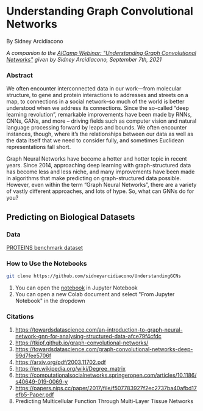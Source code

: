 # Understanding Graph Convolutional Networks

By Sidney Arcidiacono

*A companion to the [AICamp Webinar: "Understanding Graph Convolutional Networks"](https://www.aicamp.ai/event/eventdetails/W2021090710) given by Sidney Arcidiacono, September 7th, 2021*

### Abstract

We often encounter interconnected data in our work—from molecular structure, to gene and protein interactions to addresses and streets on a map, to connections in a social network–so much of the world is better understood when we address its connections.
Since the so-called “deep learning revolution”, remarkable improvements have been made by RNNs, CNNs, GANs, and more – driving fields such as computer vision and natural language processing forward by leaps and bounds. We often encounter instances, though, where it’s the relationships between our data as well as the data itself that we need to consider fully, and sometimes Euclidean representations fall short.

Graph Neural Networks have become a hotter and hotter topic in recent years. Since 2014, approaching deep learning with graph-structured data has become less and less niche, and many improvements have been made in algorithms that make predicting on graph-structured data possible. However, even within the term “Graph Neural Networks”, there are a variety of vastly different approaches, and lots of hype. So, what can GNNs do for you?

## Predicting on Biological Datasets

### Data

[PROTEINS benchmark dataset](https://ls11-www.cs.tu-dortmund.de/staff/morris/graphkerneldatasets)


### How to Use the Notebooks

```zsh
git clone https://github.com/sidneyarcidiacono/UnderstandingGCNs
```

1. You can open the [notebook](https://github.com/sidneyarcidiacono/UnderstandingGCNs/blob/main/PROTEINS_Embedding.ipynb) in Jupyter Notebook
2. You can open a new Colab document and select "From Jupyter Notebook" in the dropdown

### Citations

1. https://towardsdatascience.com/an-introduction-to-graph-neural-network-gnn-for-analysing-structured-data-afce79f4cfdc
2. https://tkipf.github.io/graph-convolutional-networks/
3. https://towardsdatascience.com/graph-convolutional-networks-deep-99d7fee5706f
4. https://arxiv.org/pdf/2003.11702.pdf
5. https://en.wikipedia.org/wiki/Degree_matrix
6. https://computationalsocialnetworks.springeropen.com/articles/10.1186/s40649-019-0069-y
7. https://papers.nips.cc/paper/2017/file/f507783927f2ec2737ba40afbd17efb5-Paper.pdf
8. Predicting Multicellular Function Through Multi-Layer Tissue Networks
